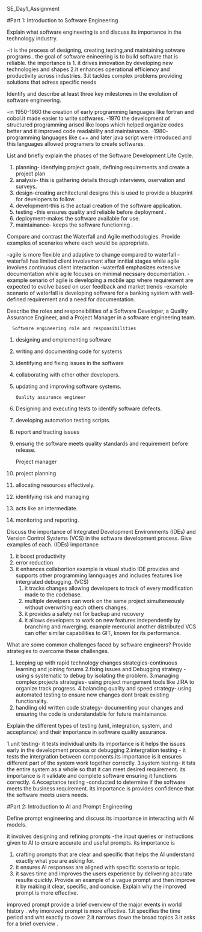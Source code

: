 SE_Day1_Assignment

#Part 1: Introduction to Software Engineering

Explain what software engineering is and discuss its importance in the technology industry. 

-it is the process of designing, creating,testing,and maintaining sotware programs . the goal of software enineering is to build software that is reliable.
the importance is 1. it drives innovation by developing new technologies and shapes
                  2.it enhances operational efficiency and productivity across industries.
                  3.it tackles complex problems  providing solutions that adress specific needs 

Identify and describe at least three key milestones in the evolution of software engineering.  

-in 1950-1960 the creation of early programming languages like fortran and cobol.it made easier to write sotfwares. 
-1970 the development of structured programming arised like loops which helped organize codes better and it improved code readability and maintainance.
-1980- programming languages like c++ and later java script were introduced and this languages allowed programers to create softwares. 

List and briefly explain the phases of the Software Development Life Cycle.
1. planning- identfying project goals, defining requirements and create a project plan
2. analysis- this is gathering details through interviews, oservation and surveys.
3. design-creating architectural designs this is used to provide a blueprint for developers to follow.
4. development-this is the actual creation of the software application.
5. testing -this ensures quality and reliable before deployment .
6. deployment-makes the software available for use.
7. maintainance- keeps the  software functioning .
    
Compare and contrast the Waterfall and Agile methodologies. Provide examples of scenarios where each would be appropriate.

-agile is more flexible and adaptive to change compared to waterfall
-waterfall has limited client involvement after innitial stages while agile involves continuous client interaction
-waterfall emphasizes extensive documentation while agile focuses on minimal necssary documentation.
-example senario of agile is  developing a mobile app where requirement are expected to evolve based on user feedback and market trends
-example scenario of waterfall is developing software for a banking system with well-defined requirement and a need for documentation.

Describe the roles and responsibilities of a Software Developer, a Quality Assurance Engineer, and a Project Manager in a software engineering team.

      Software engineering role and responsibilities
1. designing and omplementing software
2. writing and documenting code for systems
3. identifying and fixing issues in the software
4. collaborating with other other developers.
5. updating and improving software systems.

       Quality assurance engineer
1. Designing and executing tests to identify software defects.
2. developing automation testing scripts.
3. report and tracting issues
4. ensurig the software meets quality standards and requirement before release.

     Project manager
1. project planning
2. allocating resources effectively.
3. identifying risk and managing
4. acts like an intermediate.
5. monitoring and reporting. 

Discuss the importance of Integrated Development Environments (IDEs) and Version Control Systems (VCS) in the software development process. Give examples of each.
   (IDEs) importance
1. it boost productivity
2. error reduction
3. it enhances collabortion
   example is visual studio IDE provides and supports other programming lannguages  and includes features like intergrated debugging.
     (VCS)
   1. it tracks changes allowing developers to track of every modification made to the codebase.
   2. multiple develpers can work on the same project simulteneously without overwriting each others changes.
   3. it provides a safety net for backup and recovery
   4. it allows developers to work on new features independently by branching and mwerging.
      example mercurial another distributed VCS can offer similar capabilities to GIT, known for its performance.
      
What are some common challenges faced by software engineers? Provide strategies to overcome these challenges.
1. keeping up with rapid technology changes
      strategies-continuous learning  and joining forums
2.fixing issues and Debugging
   strategy - using s systematic to debug by isolating the problem.
3.managing complex projects
    strategies- using project mangement tools like JIRA to organize track progress.
4.balancing quality and speed
  strategy- using automated testing to ensure new changes dont break existing functionality.
5. handling old written code
    strategy- documenting your changes and ensuring the code is understandable for future maintainance.
    
Explain the different types of testing (unit, integration, system, and acceptance) and their importance in software quality assurance.

1.unit testing- it tests individual units its importance is it helps the issues early in the development process or debugging
2.intergration testing - it tests the intergration between components.its importance is it ensures different part of the system work together correctly.
3.system testing- it tsts the entire system as a whole so that it can meet desired requirement. its importance is it validate and complete software ensuring it functions correctly.
4.Acceptance testing -conducted to determine if the software meets the business requirement. its importance is provides confidence that the software meets users needs.

#Part 2: Introduction to AI and Prompt Engineering

Define prompt engineering and discuss its importance in interacting with AI models.

it involves designing  and refining prompts -the input queries or instructions given to AI to ensure accurate and useful prompts.
  its importance is
1. crafting prompts that are clear and specific that helps the AI understand exactly what you are asking for.
2. it ensures AI responses are aligned with specific scenario or topic.
3. it saves time and improves the users experience by delivering accurate resulte quickly.
Provide an example of a vague prompt and then improve it by making it clear, specific, and concise. Explain why the improved prompt is more effective.

improved prompt
provide a brief overview of the major events in world history .
why imoroved prompt is more effective.
1.it specifies the time period and wht exactly to cover
2.it narrows down the broad topics 
3.it asks for a brief overview .
